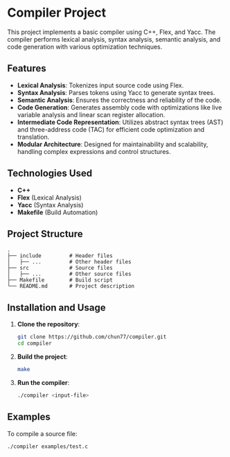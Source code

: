 # Compiler Project

This project implements a basic compiler using C++, Flex, and Yacc. The compiler performs lexical analysis, syntax analysis, semantic analysis, and code generation with various optimization techniques.

## Features

- **Lexical Analysis**: Tokenizes input source code using Flex.
- **Syntax Analysis**: Parses tokens using Yacc to generate syntax trees.
- **Semantic Analysis**: Ensures the correctness and reliability of the code.
- **Code Generation**: Generates assembly code with optimizations like live variable analysis and linear scan register allocation.
- **Intermediate Code Representation**: Utilizes abstract syntax trees (AST) and three-address code (TAC) for efficient code optimization and translation.
- **Modular Architecture**: Designed for maintainability and scalability, handling complex expressions and control structures.

## Technologies Used

- **C++**
- **Flex** (Lexical Analysis)
- **Yacc** (Syntax Analysis)
- **Makefile** (Build Automation)

## Project Structure

```
.
├── include         # Header files
│   ├── ...         # Other header files
├── src             # Source files
│   ├── ...         # Other source files
├── Makefile        # Build script
└── README.md       # Project description
```

## Installation and Usage

1. **Clone the repository**:
   ```bash
   git clone https://github.com/chun77/compiler.git
   cd compiler
   ```

2. **Build the project**:
   ```bash
   make
   ```

3. **Run the compiler**:
   ```bash
   ./compiler <input-file>
   ```

## Examples

To compile a source file:

```bash
./compiler examples/test.c
```
